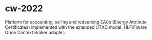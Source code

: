 # cw-2022
Platform for accounting, selling and redeeming EACs (Energy Attribute Certificates) implemented with the extended UTXO model. HLF/Fiware Orion Context Broker adapter.

